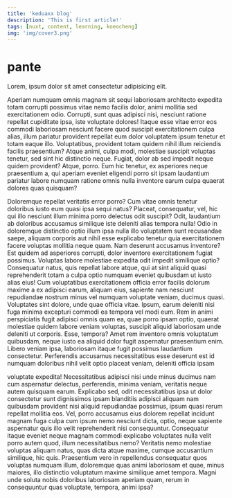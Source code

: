 ```yaml
---
title: 'keduaxx blog'
description: 'This is first article!'
tags: [nuxt, content, learning, koeocheng]
img: 'img/cover3.png'
---
```


# pante

Lorem, ipsum dolor sit amet consectetur adipisicing elit.

Aperiam numquam omnis magnam sit sequi laboriosam architecto expedita totam corrupti possimus vitae nemo facilis dolor, animi mollitia sed exercitationem odio. Corrupti, sunt quas adipisci nisi, nesciunt ratione repellat cupiditate ipsa, iste voluptate dolores! Itaque esse vitae error eos commodi laboriosam nesciunt facere quod suscipit exercitationem culpa alias, illum pariatur provident repellat eum dolor voluptatem ipsum tenetur et totam eaque illo. Voluptatibus, provident totam quidem nihil illum reiciendis facilis praesentium? Atque animi, culpa modi, molestiae suscipit voluptas tenetur, sed sint hic distinctio neque. Fugiat, dolor ab sed impedit neque quidem provident? Atque, porro. Eum hic tenetur, ex asperiores neque praesentium a, qui aperiam eveniet eligendi porro sit ipsam laudantium pariatur labore numquam ratione omnis nulla inventore earum culpa quaerat dolores quas quisquam?

 Doloremque repellat veritatis error porro? Cum vitae omnis tenetur doloribus iusto eum quasi ipsa sequi natus? Placeat, consequatur, vel, hic qui illo nesciunt illum minima porro delectus odit suscipit? Odit, laudantium ab doloribus accusamus similique iste deleniti alias tempora nulla! Odio in doloremque distinctio optio illum ipsa nulla illo voluptatem sunt recusandae saepe, aliquam corporis aut nihil esse explicabo tenetur quia exercitationem facere voluptas mollitia neque quam. Nam deserunt accusamus inventore? Est quidem ad asperiores corrupti, dolor inventore exercitationem fugiat possimus. Voluptas labore molestiae expedita odit impedit similique optio? Consequatur natus, quis repellat labore atque, qui at sint aliquid quasi reprehenderit totam a culpa optio numquam eveniet quibusdam ut iusto alias eius! Cum voluptatibus exercitationem officia error facilis dolorum maxime a ex adipisci earum, aliquam eius, sapiente nam nesciunt repudiandae nostrum minus vel numquam voluptate veniam, ducimus quasi. Voluptates sint dolore, unde quae officia vitae. Ipsum, earum deleniti nisi fuga minima excepturi commodi ea tempora vel modi eum. Rem in animi perspiciatis fugit adipisci omnis quam ea, quae porro ipsam optio, quaerat molestiae quidem labore veniam voluptas, suscipit aliquid laboriosam unde deleniti ut corporis. Esse, tempora? Amet rem inventore omnis voluptatum quibusdam, neque iusto ea aliquid dolor fugit aspernatur praesentium enim. Libero veniam ipsa, laboriosam itaque fugit possimus laudantium consectetur. Perferendis accusamus necessitatibus esse deserunt est id numquam doloribus nihil velit optio placeat veniam, deleniti officia ipsam
 
 voluptate expedita! Necessitatibus adipisci nisi unde minus ducimus nam cum aspernatur delectus, perferendis, minima veniam, veritatis neque autem quisquam earum. Explicabo sed, odit necessitatibus ipsa ut dolor consectetur sunt dignissimos ipsam blanditiis adipisci aliquam nam quibusdam provident nisi aliquid repudiandae possimus, ipsum quasi rerum repellat mollitia eos. Vel, porro accusamus eius dolorem repellat incidunt magnam fuga culpa cum ipsum nemo nesciunt dicta, optio, neque sapiente aspernatur quis illo velit reprehenderit nisi consequuntur. Consequatur itaque eveniet neque magnam commodi explicabo voluptates nulla velit porro autem quod, illum necessitatibus nemo? Veritatis nemo molestiae voluptas aliquam natus, quas dicta atque maxime, cumque accusantium similique, hic quis. Praesentium vero in repellendus consequatur quos voluptas numquam illum, doloremque quas animi laboriosam et quae, minus maiores, illo distinctio voluptatum maxime similique amet tempora. Magni unde soluta nobis doloribus laboriosam aperiam quam, rerum in consequuntur quas voluptate, tempora, animi ipsa?

